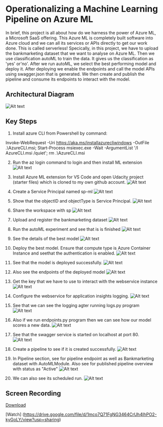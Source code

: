 
# Operationalizing a Machine Learning Pipeline on Azure ML

In brief, this project is all about how do we harness the power of Azure ML, a Microsoft SaaS offering. This Azure ML is completely built software into Azure cloud and we can all its services or APIs directly to get our work done. This is called serverless!
Specically, in this project, we have to upload the bankmarketing dataset that we want to analyse on Azure ML. Then we use classification autoML to train the data. It gives us the classification as 'yes' or'no'.
After we run autoML, we select the best performing model and deploy it. After deploying we enable the endpoints and call the model APIs using swagger.json that is generated.
We then create and publish the pipeline and consume its endpoints to interact with the model.

## Architectural Diagram
![Alt text](./images/Flow_Diagram.svg)

## Key Steps
1. Install azure CLI from Powershell by command: 

Invoke-WebRequest -Uri https://aka.ms/installazurecliwindows -OutFile .\AzureCLI.msi; Start-Process msiexec.exe -Wait -ArgumentList '/I AzureCLI.msi /quiet'; rm .\AzureCLI.msi 


2. Run the az login command to login and then install ML extension
![Alt text](./images/az_login.png)


3. Install Azure ML extension for VS Code and open Udacity project (starter files) which is cloned to my own github account. 
![Alt text](./images/ml_ext_vcode.png)


4. Create a Service Principal named sp-ml 
![Alt text](./images/create_sp.png)


5. Show that the objectID and objectType is Service Principal. 
![Alt text](./images/sp_object.png)


6. Share the workspace with sp
![Alt text](./images/ws_share.png)


7. Upload and register the bankmarketing dataset
![Alt text](./images/register_data.png)


8. Run the autoML experiment and see that is is finished
![Alt text](./images/exp_complete.png)


9. See the details of the best model
![Alt text](./images/best_model.png)


10. Deploy the best model. Ensure that compute type is Azure Container Instance and seethat the authentication is enabled.
![Alt text](./images/deploy_best.png)


11. See that the model is deployed successfully.
![Alt text](./images/deploy_success.png)


12. Also see the endpoints of the deployed model
![Alt text](./images/deploy_endpoint.png)


13. Get the key that we have to use to interact with the webservice instance
![Alt text](./images/deploy_key.png)


14. Configure the webservice for application insights logging.
![Alt text](./images/enable_insights.png)


15. See that we can see the logging agter running logs.py program
![Alt text](./images/insights_log.png)


16. Also if we run endpoints.py program then we can see how our model scores a new data.
![Alt text](./images/endpoint_script.png)


17. See that the swagger service is started on localhost at port 80.
![Alt text](./images/swagger_service.png)


18. Create a pipeline to see if it is created successfully.
![Alt text](./images/pipeline_created.png)


19. In Pipeline section, see for pipeline endpoint as well as Bankmarketing dataset with AutoMLModule.
Also see for published pipeline overview with status as "Active" 
![Alt text](./images/pipeline_active.png)


20. We can also see its scheduled run.
![Alt text](./images/pipeline_schedule.png)



## Screen Recording
[Download](https://drive.google.com/uc?export=view&id=1mco7Q71FgNG3464CrUh4IhPO2-kyGoLY)

[Watch] (https://drive.google.com/file/d/1mco7Q71FgNG3464CrUh4IhPO2-kyGoLY/view?usp=sharing)


